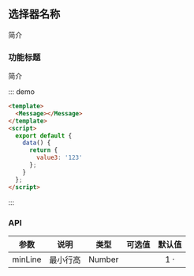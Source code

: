 ## 选择器名称

简介

### 功能标题

简介

::: demo

```html
<template>
  <Message></Message>
</template>
<script>
  export default {
    data() {
      return {
        value3: '123'
      };
    }
  };
</script>
```

:::

### API

|  参数   |   说明   |  类型  | 可选值 | 默认值 |
| :-----: | :------: | :----: | :----: | :----: |
| minLine | 最小行高 | Number |        |  1 ·   |
